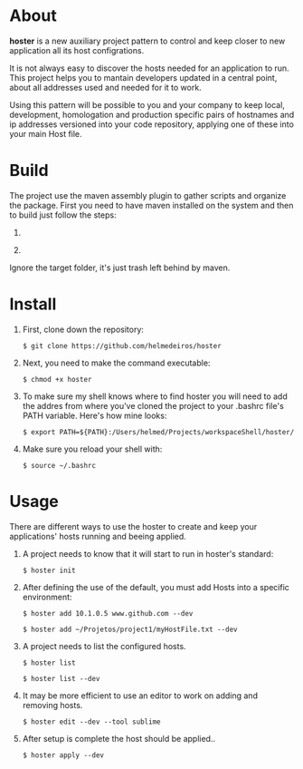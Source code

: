 About
=====

**hoster** is a new auxiliary project pattern to control and keep closer to new application all its host configrations.

It is not always easy to discover the hosts needed for an application to run. This project helps you to mantain developers updated in a central point, about all addresses used and needed for it to work.

Using this pattern will be possible to you and your company to keep local, development, homologation and production specific pairs of hostnames and ip addresses versioned into your code repository, applying one of these into your main Host file.

Build
=====
The project use the maven assembly plugin to gather scripts and organize the package. First you need to have maven installed on the system and then to build just follow the steps:

1. 
	```mvn clean
	
2. 
	```mvn package

Ignore the target folder, it's just trash left behind by maven.


Install
=====
1. First, clone down the repository:	

    ```$ git clone https://github.com/helmedeiros/hoster```

2. Next, you need to make the command executable:

    ```$ chmod +x hoster```

3. To make sure my shell knows where to find hoster you will need to add the addres from where you've cloned the project to your .bashrc file's PATH variable. Here's how mine looks:

    ```$ export PATH=${PATH}:/Users/helmed/Projects/workspaceShell/hoster/```

4. Make sure you reload your shell with:

    ```$ source ~/.bashrc```


Usage
=====

There are different ways to use the hoster to create and keep your applications' hosts running and beeing applied. 

1. A project needs to know that it will start to run in hoster's standard: 

    ```$ hoster init```

2. After defining the use of the default, you must add Hosts into a specific environment:

    ```$ hoster add 10.1.0.5 www.github.com --dev```

    ```$ hoster add ~/Projetos/project1/myHostFile.txt --dev```

3. A project needs to list the configured hosts.

    ```$ hoster list```

    ```$ hoster list --dev```

4. It may be more efficient to use an editor to work on adding and removing hosts.

    ```$ hoster edit --dev --tool sublime```

5. After setup is complete the host should be applied..

    ```$ hoster apply --dev```
